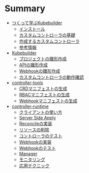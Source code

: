 # Summary

* [つくって学ぶKubebuilder](README.md)
  * [インストール](introduction/installation.md)
  * [カスタムコントローラの基礎](introduction/basics.md)
  * [作成するカスタムコントローラ](introduction/sample.md)
  * [参考情報](introduction/references.md)
* [Kubebuilder](kubebuilder/README.md)
  * [プロジェクトの雛形作成](kubebuilder/new-project.md)
  * [APIの雛形作成](kubebuilder/api.md)
  * [Webhookの雛形作成](kubebuilder/webhook.md)
  * [カスタムコントローラの動作確認](kubebuilder/kind.md)
  <!-- * [手軽な動作確認](kubebuilder/debug.md) -->
* [controller-tools](controller-tools/README.md)
  * [CRDマニフェストの生成](controller-tools/crd.md)
  <!-- * [CRDマニフェストの生成(応用編)](controller-tools/advanced_crd.md) -->
  * [RBACマニフェストの生成](controller-tools/rbac.md)
  * [Webhookマニフェストの生成](controller-tools/webhook.md)
* [controller-runtime](controller-runtime/README.md)
  * [クライアントの使い方](controller-runtime/client.md)
  * [Server Side Apply](controller-runtime/ssa.md)
  * [Reconcileの実装](controller-runtime/reconcile.md)
  * [リソースの削除](controller-runtime/deletion.md)
  * [コントローラのテスト](controller-runtime/controller_test.md)
  * [Webhookの実装](controller-runtime/webhook.md)
  * [Webhookのテスト](controller-runtime/webhook_test.md)
  * [Manager](controller-runtime/manager.md)
  * [モニタリング](controller-runtime/monitoring.md)
  * [応用テクニック](controller-runtime/advanced.md)
  <!-- * [CRDのバージョニング](controller-runtime/versioning.md) -->
